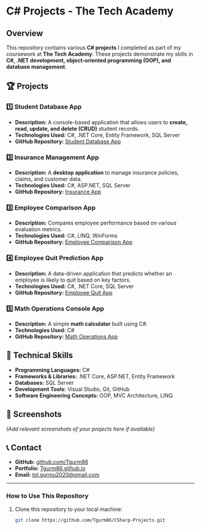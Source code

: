 # C# Projects - The Tech Academy  

## Overview  
This repository contains various **C# projects** I completed as part of my coursework at **The Tech Academy**. These projects demonstrate my skills in **C#, .NET development, object-oriented programming (OOP), and database management**.  

## 🏆 Projects  

### 1️⃣ Student Database App  
- **Description:** A console-based application that allows users to **create, read, update, and delete (CRUD)** student records.  
- **Technologies Used:** C#, .NET Core, Entity Framework, SQL Server  
- **GitHub Repository:** [Student Database App](https://github.com/Tgurm86/StudentDatabaseApp)  

### 2️⃣ Insurance Management App  
- **Description:** A **desktop application** to manage insurance policies, claims, and customer data.  
- **Technologies Used:** C#, ASP.NET, SQL Server  
- **GitHub Repository:** [Insurance App](https://github.com/Tgurm86/InsuranceApp)  

### 3️⃣ Employee Comparison App  
- **Description:** Compares employee performance based on various evaluation metrics.  
- **Technologies Used:** C#, LINQ, WinForms  
- **GitHub Repository:** [Employee Comparison App](https://github.com/Tgurm86/EmployeeComparisonApp)  

### 4️⃣ Employee Quit Prediction App  
- **Description:** A data-driven application that predicts whether an employee is likely to quit based on key factors.  
- **Technologies Used:** C#, .NET Core, SQL Server  
- **GitHub Repository:** [Employee Quit App](https://github.com/Tgurm86/EmployeeQuitApp)  

### 5️⃣ Math Operations Console App  
- **Description:** A simple **math calculator** built using C#.  
- **Technologies Used:** C#  
- **GitHub Repository:** [Math Operations App](https://github.com/Tgurm86/MathOperationConsoleApp)  

## 🚀 Technical Skills  
- **Programming Languages:** C#  
- **Frameworks & Libraries:** .NET Core, ASP.NET, Entity Framework  
- **Databases:** SQL Server  
- **Development Tools:** Visual Studio, Git, GitHub  
- **Software Engineering Concepts:** OOP, MVC Architecture, LINQ  

## 📸 Screenshots  
_(Add relevant screenshots of your projects here if available)_  

## 📞 Contact  
- **GitHub:** [github.com/Tgurm86](https://github.com/Tgurm86)  
- **Portfolio:** [Tgurm86.github.io](https://Tgurm86.github.io)  
- **Email:** [tol.gurmu2020@gmail.com](mailto:tol.gurmu2020@gmail.com)  

---

### **How to Use This Repository**  
1. Clone this repository to your local machine:  
   ```sh
   git clone https://github.com/Tgurm86/CSharp-Projects.git